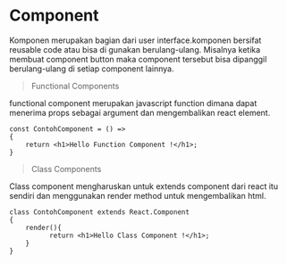 # Component

Komponen merupakan bagian dari user interface.komponen bersifat reusable code atau bisa di gunakan berulang-ulang. Misalnya ketika membuat component button maka component tersebut bisa dipanggil berulang-ulang di setiap component lainnya.

> Functional Components

functional component merupakan javascript function dimana dapat menerima props sebagai argument dan mengembalikan react element.

```
const ContohComponent = () =>
{
    return <h1>Hello Function Component !</h1>;
}
```

> Class Components

Class component mengharuskan untuk extends component dari react itu sendiri dan menggunakan render method untuk mengembalikan html.

```
class ContohComponent extends React.Component
{
    render(){
          return <h1>Hello Class Component !</h1>;
    }
}
```
